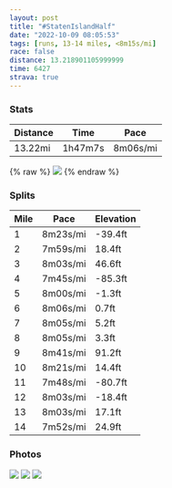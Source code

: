 ```yaml
---
layout: post
title: "#StatenIslandHalf"
date: "2022-10-09 08:05:53"
tags: [runs, 13-14 miles, <8m15s/mi]
race: false
distance: 13.218901105999999
time: 6427
strava: true
---
```


### Stats

| Distance | Time | Pace |
|----------|------|------|
|13.22mi|1h47m7s|8m06s/mi|

{% raw %}
<img src='https://maps.googleapis.com/maps/api/staticmap?maptype=roadmap&path=enc:cl`wFb|bcMvGjAp@@lCh@f@Bl@Lb@C`CcA`Ag@~DkAb@KfBMfA@x@P`DfA|BfAz@JxBlAdBf@jAFpAOfAChB_@vAQpBc@rAu@jCeA`BeAbBm@zFqCvAiAnC}C`CoBtGoEzBmAj@i@`Aq@pCeCpDqCjC{AvMaJjBiAnDaCrBaBj@[fAw@`B{@TU`@MdCeBn@]hHgFbDoBbCmBdBcAlAm@F?NL\f@jA`DlD|K~AxDh@r@^ZfA`@p@LrA?xAYZDnFsAABb@?tDu@`Bg@vBkAxC_CrE_Dj@YnFaEj@O`@DvAbBf@b@tAp@^JhGZlA\vAx@p@tA|@zAdBdC|AbBbBbCp@t@\h@dFlF`@h@rCdClAnArAfAtDnCdB|AhCdBbA|@~@nAt@nAz@fAbDlDtDfDlAtAvBpBpBfC~HfJ~DjEpAdBbHzNtIrPfCtF|@|A`FzJz@pAnBlBhD|C`@LCImDqCm@s@eA}@o@y@{AuCyCwG}@}AoC_GyEcJw@oBaHkNQs@a@w@cEaFsDeEw@o@yCaDeC}C{EcEwDyDsBeC}AuB{@wA{@aAmP{LwBaC{E}E}AyAmDgEwBwCmB}BcDgFc@WoCcAu@IcDAq@Iu@]{@m@o@u@_@q@_@Wc@Gc@Li@^s@t@cAx@s@`@mEhDg@Hi@gAy@qDu@kCs@}Dq@_CeAaFYcA_@wB}@oD]u@YC_EjCq@j@ORCTr@~CJv@BfAEbESpAoAvFYhBKFOY{BiGi@qBgAmCg@oBAc@Za@pAgApEuCpBqBrE{CB]G_@KYsAuFa@kAOUOEiBZuAh@]Cm@RkC^]LSPuAbCo@x@qDlD_Ad@aAv@c@z@?^h@bCbB`FH`@Ap@eDpC}B|A[XsFnDeCjByElCqElDgCvAuFdE]Ng@b@SEqCuHu@uAu@eAu@gBSC}@|@y@nA{A`F}A|D_AxBw@hAu@tAqAnBeAhB_BbCa@f@c@z@_CzD]`@WAaAmAk@AiBdAmAbAoErC_@`@e@bAw@rAe@f@gAx@{@n@k@VcBh@}Bd@{Fr@wEd@c@Dk@VcA?sAf@}AVwEFw@IwE}AiAk@cBc@_@]}@uBa@OmKn@QBg@X]`@Sf@LdBt@nF?N{BhAs@LqF{@}@FeCw@sCc@cBP_@Hu@^&key=AIzaSyC1MId7bFpkLXNAaYhBSTb8jLyiSqzbDtM&size=800x800&markers=color:yellow|label:S|40.63954,-74.0757&markers=color:green|label:F|40.64078999999995,-74.07580999999999'>
{% endraw %}

### Splits

| Mile | Pace | Elevation |
|------|------|-----------|
|1|8m23s/mi|-39.4ft|
|2|7m59s/mi|18.4ft|
|3|8m03s/mi|46.6ft|
|4|7m45s/mi|-85.3ft|
|5|8m00s/mi|-1.3ft|
|6|8m06s/mi|0.7ft|
|7|8m05s/mi|5.2ft|
|8|8m05s/mi|3.3ft|
|9|8m41s/mi|91.2ft|
|10|8m21s/mi|14.4ft|
|11|7m48s/mi|-80.7ft|
|12|8m03s/mi|-18.4ft|
|13|8m03s/mi|17.1ft|
|14|7m52s/mi|24.9ft|

### Photos
<img src='https://dgtzuqphqg23d.cloudfront.net/op9E-02xxu1-tkz_yx4xRb-JYuK17MfcBZ-GDsr01eU-768x576.jpg'>

<img src='https://dgtzuqphqg23d.cloudfront.net/ebmnIP11a0XN7CPACK5ruBXM8vF3MXdJC46lCPuzIm4-768x576.jpg'>

<img src='https://dgtzuqphqg23d.cloudfront.net/Dhupoc5DqCmuDj5fPMcI98rq4OwirhUU1hs4KSbT_sE-757x768.jpg'>
